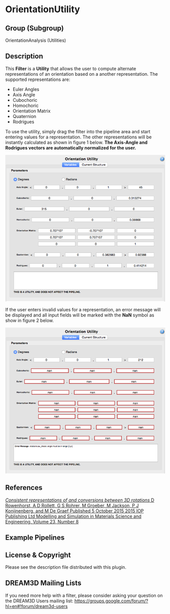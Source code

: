 OrientationUtility 
=============

## Group (Subgroup) ##

OrientationAnalysis (Utilities)

## Description ##

This **Filter** is a **Utility** that allows the user to compute alternate representations of an orientation based on a another representation. The supported representations are:

+ Euler Angles
+ Axis Angle
+ Cubochoric
+ Homochoric
+ Orientation Matrix
+ Quaternion
+ Rodrigues

To use the utility, simply drag the filter into the pipeline area and start entering values for a representation. The other representations will be instantly calculated as shown in figure 1 below. **The Axis-Angle and Rodrigues vectors are automatically normalized for the user.**

![Figure 1: Orientation Utility where the user has entered an Axis-Angle representation.](Images/OrientationUtility_1.png)


If the user enters invalid values for a representation, an error message will be displayed and all input fields will be marked with the **NaN** symbol as show in figure 2 below.

![Figure 2: User has entered an out of range angle for the Axis-Angle pair.](Images/OrientationUtility_2.png)


## References ##

[_Consistent representations of and conversions between 3D rotations_
D Rowenhorst, A D Rollett, G S Rohrer, M Groeber, M Jackson, P J Konijnenberg, and M De Graef
Published 5 October 2015        2015 IOP Publishing Ltd     Modelling and Simulation in Materials Science and Engineering, Volume 23, Number 8](http://iopscience.iop.org/article/10.1088/0965-0393/23/8/083501)

## Example Pipelines ##



## License & Copyright ##

Please see the description file distributed with this plugin.

## DREAM3D Mailing Lists ##

If you need more help with a filter, please consider asking your question on the DREAM3D Users mailing list:
https://groups.google.com/forum/?hl=en#!forum/dream3d-users

